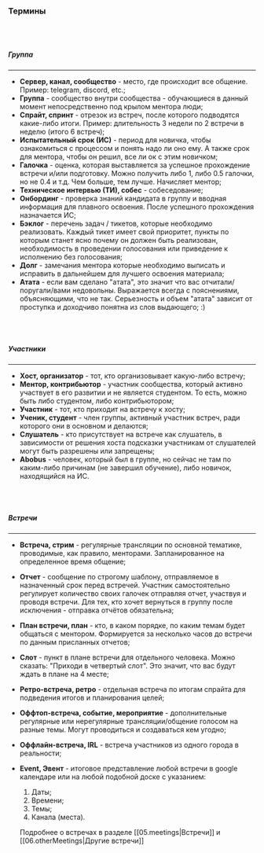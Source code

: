 ### Термины
<br/>
<br/>

##### Группа

---

- **Сервер, канал, сообщество** - место, где происходит все общение.
Пример: telegram, discord, etc.;
- **Группа** - сообщество внутри сообщества - обучающиеся в данный момент непосредственно под крылом ментора люди;
- **Спрайт, спринт** - отрезок из встреч, после которого подводятся какие-либо итоги. Пример: длительность 3 недели по 2 встречи в неделю (итого 6 встреч);
- **Испытательный срок (ИС)** - период для новичка, чтобы ознакомиться с процессом и понять надо ли оно ему. А также срок для ментора, чтобы он решил, все ли ок с этим новичком;
- **Галочка** - оценка, которая выставляется за успешное прохождение встречи и/или подготовку. Можно получить либо 1, либо 0.5 галочки, но не 0.4 и т.д. Чем больше, тем лучше. Начисляет ментор;
- **Техническое интервью (ТИ), собес** - собеседование;
- **Онбординг** - проверка знаний кандидата в группу и вводная информация для плавного освоения. После успешного прохождения назначается ИС;
- **Бэклог** - перечень задач / тикетов, которые необходимо реализовать. Каждый тикет имеет свой приоритет, пункты по которым станет ясно почему он должен быть реализован, необходимость в проведении голосования или приведение к исполнению без голосования;
- **Долг** - замечания ментора которые необходимо выписать и исправить в дальнейшем для лучшего освоения материала;
- **Атата** - если вам сделано "атата", это значит что вас отчитали/поругали/вами недовольны. Выражается всегда с пояснениями, объясняющими, что не так. Серьезность и объем "атата" зависит от проступка и доходчиво понятна из слов выдающего; :)
<br/>
<br/>

##### Участники

---

- **Хост, организатор** - тот, кто организовывает какую-либо встречу;
- **Ментор, контрибьютор** - участник сообщества, который активно участвует в его развитии и не является студентом. То есть, можно быть либо студентом, либо контрибьютором;
- **Участник** - тот, кто приходит на встречу к хосту;
- **Ученик, студент** - член группы, активный участник встреч, ради которого они в основном и делаются;
- **Слушатель** - кто присутствует на встрече как слушатель, в зависимости от решения хоста подсказки участникам от слушателей могут быть разрешены или запрещены;
- **Abobus** - человек, который был в группе, но сейчас не там по каким-либо причинам (не завершил обучение), либо новичок, находящийся на ИС.
<br/>
<br/>

##### Встречи

---

- **Встреча, стрим** - регулярные трансляции по основной тематике, проводимые, как правило, менторами. Запланированное на определенное время общение;
- **Отчет** - сообщение по строгому шаблону, отправляемое в назначенный срок перед встречей. Участник самостоятельно регулирует количество своих галочек отправляя отчет, участвуя и проводя встречи. Для тех, кто хочет вернуться в группу после исключения - отправка отчётов обязательна;
- **План встречи, план** - кто, в каком порядке, по каким темам будет общаться с ментором. Формируется за несколько часов до встречи по данным присланных отчетов;
- **Слот** - пункт в плане встречи для отдельного человека. Можно сказать: "Приходи в четвертый слот". Это значит, что вас будут ждать в плане на 4 месте;
- **Ретро-встреча, ретро** - отдельная встреча по итогам спрайта для подведения итогов и планирования целей;
- **Оффтоп-встреча, событие, мероприятие** - дополнительные регулярные или нерегулярные трансляции/общение голосом на разные темы. Могут проводиться и создаваться кем угодно;
- **Оффлайн-встреча, IRL** - встреча участников из одного города в реальности;
- **Event, Эвент** - итоговое представление любой встречи в google календаре или на любой подобной доске с указанием:
    1. Даты;
    2. Времени;
    3. Темы;
    4. Канала (места).
    
    Подробнее о встречах в разделе
    [[05.meetings|Встречи]] и
    [[06.otherMeetings|Другие встречи]]